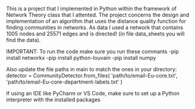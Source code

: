 This is a project that I implemented in Python within the framework of Network Theory class that I attented.
The project concerns the design and implementation of an algorithm that uses the distance quality function for finding communities in networks. As data I used a network that contains 1005 nodes and 25571 edges and is directed! (in file data_sheets you will find the data).

IMPORTANT:
To run the code make sure you run these commants
-pip install networkx
-pip install python-louvain
-pip install numpy

Also update the file paths in main to match the ones in your directory:
detector = CommunityDetector.from_files(
    'path/to/email-Eu-core.txt',
    'path/to/email-Eu-core-department-labels.txt'
)

If using an IDE like PyCharm or VS Code, make sure to set up a Python interpreter with the installed packages
